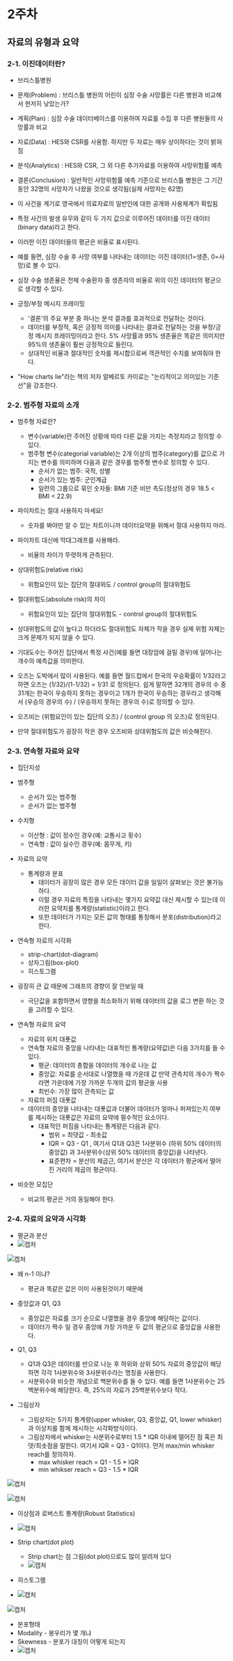 # 2주차



## 자료의 유형과 요약



### 2-1. 이진데이터란?

- 브리스틀병원
- 문제(Problem) : 브리스틀 병원의 어린이 심장 수술 사망률은 다른 병원과 비교해서 현저히 낮았는가?
- 계획(Plan) : 심장 수술 데이터베이스를 이용하여 자료를 수집 후 다른 병원들의 사망률과 비교

- 자료(Data) : HES와 CSR를 사용함. 하지만 두 자료는 매우 상이하다는 것이 밝혀짐
- 분석(Analytics) : HES와 CSR, 그 외 다른 추가자료를 이용하여 사망위험률 예측
- 결론(Conclusion) : 일반적인 사망위험률 예측 기준으로 브리스틀 병원은 그 기간동안 32명의 사망자가 나왔을 것으로 생각됨(실제 사망자는 62명)
- 이 사건을 계기로 영국에서 의료자료의 일반인에 대한 공개와 사용체계가 확립됨



- 특정 사건의 발생 유무와 같이 두 가지 값으로 이루어진 데이터를 이진 데이터(binary data)라고 한다.
- 이러한 이진 데이터들의 평균은 비율로 표시된다.
- 예를 들면, 심장 수술 후 사망 여부를 나타내는 데이터는 이진 데이터(1=생존, 0=사망)로 볼 수 있다.
- 심장 수술 생존율은 전체 수술환자 중 생존자의 비율로 위의 이진 데이터의 평균으로 생각할 수 있다.



- 긍정/부정 메시지 프레이밍
  - '결론'의 주요 부분 중 하나는 분석 결과를 효과적으로 전달하는 것이다.
  - 데이터를 부정적, 혹은 긍정적 의미를 나타내는 결과로 전달하는 것을 부정/긍정 메시지 프레이밍이라고 한다. 5% 사망률과 95% 생존율은 똑같은 의미지만 95%의 생존율이 훨씬 긍정적으로 들린다.
  - 상대적인 비율과 절대적인 숫자를 제시함으로써 객관적인 수치를 보여줘야 한다.



- "How charts lie"라는 책의 저자 알베르토 카이로는 "논리적이고 의미있는 기준선"을 강조한다.



### 2-2. 범주형 자료의 소개

- 범주형 자료란?
  - 변수(variable)란 주어진 상황에 따라 다른 값을 가지는 측정치라고 정의할 수 있다.
  - 범주형 변수(categorial variable)는 2개 이상의 범주(category)를 값으로 가지는 변수를 의미하며 다음과 같은 경우를 범주형 변수로 정의할 수 있다.
    - 순서가 없는 범주: 국적, 성별
    - 순서가 있는 범주: 군인계급
    - 일련의 그룹으로 묶인 숫자들: BMI 기준 비만 측도(정상의 경우 18.5 < BMI < 22.9)
- 파이차트는 절대 사용하지 마세요!
  - 숫자를 봐야만 알 수 있는 차트이니까 데이터요약을 위해서 절대 사용하지 마라.
- 파이차트 대신에 막대그래프를 사용해라.
  - 비율의 차이가 뚜렷하게 관측된다.
- 상대위험도(relative risk)
  - 위험요인이 있는 집단의 절대위도 / control group의 절대위험도
- 절대위험도(absolute risk)의 차이
  - 위험요인이 있는 집단의 절대위험도 - control group의 절대위험도
- 상대위험도의 값이 높다고 하더라도 절대위험도 자체가 작을 경우 실제 위험 자체는 크게 문제가 되지 않을 수 있다.



- 기대도수는 주어진 집단에서 특정 사건(예를 들면 대장암에 걸릴 경우)에 일어나는 개수의 예측값을 의미한다.
- 오즈는 도박에서 많이 사용된다. 예를 들면 월드컵에서 한국의 우승확률이 1/32라고 하면 오즈는 (1/32)/(1-1/32) = 1/31 로 정의된다. 쉽게 말하면 32개의 경우의 수 중 31개는 한국이 우승하지 못하는 경우이고 1개가 한국이 우승하는 경우라고 생각해서  (우승의 경우의 수) / (우승하지 못하는 경우의 수)로 정의할 수 있다.

- 오즈비는 (위험요인이 있는 집단의 오즈) / (control group 의 오즈)로 정의된다.
- 만약 절대위험도가 굉장히 작은 경우 오즈비와 상대위험도의 값은 비슷해진다.

### 2-3. 연속형 자료와 요약

- 집단지성

- 범주형
  - 순서가 있는 범주형
  - 순서가 없는 범주형
- 수치형
  - 이산형 : 값이 정수인 경우(예: 교통사고 횟수)
  - 연속형 : 값이 실수인 경우(예: 몸무게, 키)

- 자료의 요약
  - 통계량과 분포
    - 데이터가 굉장히 많은 경우 모든 데이터 값을 일일이 살펴보는 것은 불가능하다.
    - 이럴 경우 자료의 특징을 나타내는 몇가지 요약값 대신 제시할 수 있는데 이러한 요약치를 통계량(statistic)이라고 한다.
    - 또한 데이터가 가지는 모든 값의 형태를 통칭해서 분포(distribution)라고 한다.
- 연속형 자료의 시각화
  - strip-chart(dot-diagram)
  - 상자그림(box-plot)
  - 히스토그램
- 굉장히 큰 값 때문에 그래프의 경향이 잘 안보일 때
  - 극단값을 포함하면서 영향을 최소화하기 위해 데이터의 값을 로그 변환 하는 것을 고려할 수 있다.
- 연속형 자료의 요약
  - 자료의 위치 대푯값
  - 연속형 자료의 중앙을 나타내는 대표적인 통계량(요약값)은 다음 3가지를 들 수 있다.
    - 평균: 데이터의 총합을 데이터의 개수로 나눈 값
    - 중앙값: 자료를 순서대로 나열했을 때 가운데 값 만약 관측치의 개수가 짝수라면 가운데에 가장 가까운 두개의 값의 평균을 사용
    - 최빈수: 가장 많이 관측되는 값
  - 자료의 퍼짐 대푯값
  - 데이터의 중앙을 나타내는 대푯값과 더불어 데이터가 얼마나 퍼져있는지 여부를 제시하는 대푯값은 자료의 요약에 필수적인 요소이다.
    - 대표적인 퍼짐을 나타내는 통계량은 다음과 같다.
      - 범위 = 최댓값 - 최솟값
      - IQR = Q3 - Q1 , 여기서 Q1과 Q3은 1사분위수 (하위 50% 데이터의 중앙값) 과 3사분위수(상위 50% 데이터의 중앙값)을 나타낸다.
      - 표준편차 = 분산의 제곱근, 여기서 분산은 각 데이터가 평균에서 떨어진 거리의 제곱의 평균이다.
- 비슷한 모집단
  - 비교의 평균은 거의 동일해야 한다.

### 2-4. 자료의 요약과 시각화

- 평균과 분산
- ![캡처](md-images/%EC%BA%A1%EC%B2%98.PNG)

![캡처](md-images/%EC%BA%A1%EC%B2%98-1636966448836.PNG)

- 왜 n-1 이냐?
  - 평균과 똑같은 값은 이미 사용된것이기 때문에
- 중앙값과 Q1, Q3
  - 중앙값은 자료를 크기 순으로 나열했을 경우 중앙에 해당하는 값이다.
  - 데이터가 짝수 일 경우 중앙에 가장 가까운 두 값의 평균으로 중앙값을 사용한다.

- Q1, Q3
  - Q1과 Q3은 데이터를 반으로 나눈 후 하위와 상위 50% 자료의 중앙값이 해당하면 각각 1사분위수와 3사분위수라는 명칭을 사용한다.
  - 사분위수와 비슷한 개념으로 백분위수를 들 수 있다. 예를 들면 1사분위수는 25 백분위수에 해당한다. 즉, 25%의 자료가 25백분위수보다 작다.
- 그림상자
  - 그림상자는 5가지 통계량(upper whisker, Q3, 중앙값, Q1, lower whisker)과 이상치를 함께 제시하는 시각화방식이다.
  - 그림상자에서 whisker는 사분위수로부터 1.5 * IQR 이내에 떨어진 점 혹은 최댓/최솟점을 말한다. 여기서 IQR = Q3 - Q1이다. 먼저 max/min whisker reach를 정의하자.
    - max whisker reach = Q1 - 1.5 * IQR
    - min whikser reach = Q3 - 1.5 * IQR

![캡처](md-images/%EC%BA%A1%EC%B2%98-1636966986181.PNG)

![캡처](md-images/%EC%BA%A1%EC%B2%98-1636967004731.PNG)

- 이상점과 로버스트 통계량(Robust Statistics)
- ![캡처](md-images/%EC%BA%A1%EC%B2%98-1636967065321.PNG)

- Strip chart(dot plot)
  - Strip chart는 점 그림(dot plot)으로도 많이 알려져 있다
  - ![캡처](md-images/%EC%BA%A1%EC%B2%98-1636967444424.PNG)

- 히스토그램
- ![캡처](md-images/%EC%BA%A1%EC%B2%98-1636967691273.PNG)

![캡처](md-images/%EC%BA%A1%EC%B2%98-1636967740585.PNG)

- 분포형태
- Modality - 봉우리가 몇 개냐
- Skewness - 분포가 대칭이 어떻게 되는지
- ![캡처](md-images/%EC%BA%A1%EC%B2%98-1636967816825.PNG)

